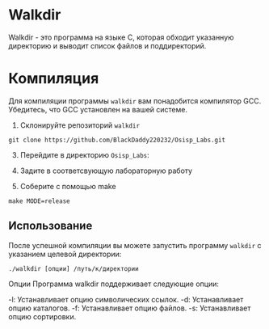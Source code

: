 # Walkdir

Walkdir - это программа на языке C, которая обходит указанную директорию и выводит список файлов и поддиректорий.

# Компиляция

Для компиляции программы `walkdir` вам понадобится компилятор GCC. Убедитесь, что GCC установлен на вашей системе.

1. Склонируйте репозиторий `walkdir`
```
git clone https://github.com/BlackDaddy220232/Osisp_Labs.git
```
3. Перейдите в директорию `Osisp_Labs`:

4. Задите в соответсвующую лабораторную работу

5. Соберите с помощью make
```
make MODE=release
```
## Использование

После успешной компиляции вы можете запустить программу `walkdir` с указанием целевой директории:
```
./walkdir [опции] /путь/к/директории
```
Опции
Программа walkdir поддерживает следующие опции:

-l: Устанавливает опцию символических ссылок.
-d: Устанавливает опцию каталогов.
-f: Устанавливает опцию файлов.
-s: Устанавливает опцию сортировки.
